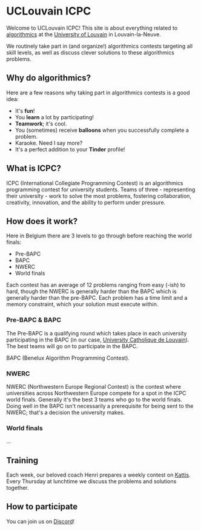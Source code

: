 # UCLouvain **ICPC**

Welcome to UCLouvain ICPC!
This site is about everything related to [algorithmics](https://en.wikipedia.org/wiki/Algorithmics) at the [University of Louvain](https://en.wikipedia.org/wiki/Universit%C3%A9_catholique_de_Louvain) in Louvain-la-Neuve.

We routinely take part in (and organize!) algorithmics contests targeting all skill levels, as well as discuss clever solutions to these algorithmics problems.

## Why do algorithmics?

Here are a few reasons why taking part in algorithmics contests is a good idea:

- It's **fun**!
- You **learn** a lot by participating!
- **Teamwork**; it's cool.
- You (sometimes) receive **balloons** when you successfully complete a problem.
- Karaoke. Need I say more?
- It's a perfect addition to your **Tinder** profile!

## What is ICPC?

ICPC (International Collegiate Programming Contest) is an algorithmics programming contest for university students.
Teams of three - representing their university - work to solve the most problems, fostering collaboration, creativity, innovation, and the ability to perform under pressure.

## How does it work?

Here in Belgium there are 3 levels to go through before reaching the world finals:

- Pre-BAPC
- BAPC
- NWERC
- World finals

Each contest has an average of 12 problems ranging from easy (-ish) to hard, though the NWERC is generally harder than the BAPC which is generally harder than the pre-BAPC.
Each problem has a time limit and a memory constraint, which your solution must execute within.

### Pre-BAPC & BAPC

The Pre-BAPC is a qualifying round which takes place in each university participating in the BAPC (in our case, [University Catholique de  Louvain](https://en.wikipedia.org/wiki/Universit%C3%A9_catholique_de_Louvain)).
The best teams will go on to participate in the BAPC.

BAPC (Benelux Algorithm Programming Contest).

### NWERC

NWERC (Northwestern Europe Regional Contest) is the contest where universities across Northwestern Europe compete for a spot in the ICPC world finals.
Generally it's the best 3 teams who go to the world finals.
Doing well in the BAPC isn't necessarily a prerequisite for being sent to the NWERC; that's a decision the university makes.

### World finals

...

## Training

Each week, our beloved coach Henri prepares a weekly contest on [Kattis](https://open.kattis.com/).
Every Thursday at lunchtime we discuss the problems and solutions together.

## How to participate

You can join us on [Discord](https://discord.gg/HYVNGM9yGw)!
